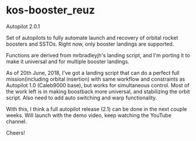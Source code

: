 # kos-booster_reuz
Autopilot 2.0.1

Set of autopilots to fully automate launch and recovery of orbital rocket boosters and SSTOs. Right now, only booster landings are supported.

Functions are derived from mrbradleyjh's landing script, and I'm porting it to make it universal and for multiple booster landings.

As of 20th June, 2018, I've got a landing script that can do a perfect full mission(including orbital insertion) with same workflow and constraints as Autopilot 1.0 (Caleb9000 base), but works for simultaneous control. Most of the work left is in making boostback more universal, and stabilizing the orbit script. Also need to add auto switching and warp functionality.

With this, I think a full autopilot release (2.1) can be done in the next couple weeks. Will launch with the demo video, keep watching the YouTube channel.

Cheers!
